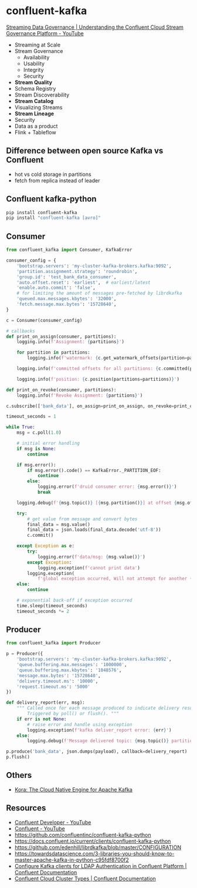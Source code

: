 # confluent-kafka

[Streaming Data Governance \| Understanding the Confluent Cloud Stream Governance Platform - YouTube](https://www.youtube.com/playlist?list=PLa7VYi0yPIH1sKNegs6Y8m92PRoYrcQzm)

- Streaming at Scale
- Stream Governance
	- Availability
	- Usability
	- Integrity
	- Security
- **Stream Quality**
- Schema Registry
- Stream Discoverability
- **Stream Catalog**
- Visualizing Streams
- **Stream Lineage**
- Security
- Data as a product
- Flink + Tableflow

## Difference between open source Kafka vs Confluent

- hot vs cold storage in partitions
- fetch from replica instead of leader

## Confluent kafka-python

```bash
pip install confluent-kafka
pip install "confluent-kafka [avro]"
```

## Consumer

```python
from confluent_kafka import Consumer, KafkaError

consumer_config = {
    'bootstrap.servers': 'my-cluster-kafka-brokers.kafka:9092',
    'partition.assignment.strategy': 'roundrobin',
    'group.id': 'test_bank_data_consumer',
    'auto.offset.reset': 'earliest',  # earliest/latest
    'enable.auto.commit': 'false',
    # for limiting the amount of messages pre-fetched by librdkafka
    'queued.max.messages.kbytes': '32000',
    'fetch.message.max.bytes': '15728640',
}

c = Consumer(consumer_config)

# callbacks
def print_on_assign(consumer, partitions):
    logging.info(f'Assignment: {partitions}')

    for partition in partitions:
        logging.info(f'watermark: {c.get_watermark_offsets(partition=partition)}')

    logging.info(f'committed offsets for all partitions: {c.committed(partitions=partitions)}')

    logging.info(f'position: {c.position(partitions=partitions)}')

def print_on_revoke(consumer, partitions):
    logging.info(f'Revoke Assignment: {partitions}')

c.subscribe(['bank_data'], on_assign=print_on_assign, on_revoke=print_on_revoke)

timeout_seconds = 1

while True:
    msg = c.poll(1.0)

    # initial error handling
    if msg is None:
        continue

    if msg.error():
        if msg.error().code() == KafkaError._PARTITION_EOF:
            continue
        else:
            logging.error(f'druid consumer error: {msg.error()}')
            break

    logging.debug(f'{msg.topic()} [{msg.partition()}] at offset {msg.offset()}')

    try:
        # get value from message and convert bytes
        final_data = msg.value()
        final_data = json.loads(final_data.decode('utf-8'))
        c.commit()

    except Exception as e:
        try:
            logging.error(f'data/msg: {msg.value()}')
        except Exception:
            logging.exception(f'cannot print data')
        logging.exception(
            f'global exception occurred, Will not attempt for another {timeout_seconds} seconds.')
    else:
        continue

    # exponential back-off if exception occurred
    time.sleep(timeout_seconds)
    timeout_seconds *= 2
```

## Producer

```python
from confluent_kafka import Producer

p = Producer({
    'bootstrap.servers': 'my-cluster-kafka-brokers.kafka:9092',
    'queue.buffering.max.messages': '1000000',
    'queue.buffering.max.kbytes': '1048576',
    'message.max.bytes': '15728640',
    'delivery.timeout.ms': '10000',
    'request.timeout.ms': '5000'
})

def delivery_report(err, msg):
    """ Called once for each message produced to indicate delivery result.
        Triggered by poll() or flush(). """
    if err is not None:
        # raise error and handle using exception
        logging.exception(f'kafka deliver_report error: {err}')
    else:
        logging.debug(f'Message delivered topic: {msg.topic()} partition: {msg.partition()} offset: {msg.offset()}')

p.produce('bank_data', json.dumps(payload), callback=delivery_report)
p.flush()
```

## Others

- [Kora: The Cloud Native Engine for Apache Kafka](https://www.confluent.io/blog/cloud-native-data-streaming-kafka-engine/)

## Resources

- [Confluent Developer - YouTube](https://www.youtube.com/@ConfluentDeveloper)
- [Confluent - YouTube](https://www.youtube.com/@Confluent)
- https://github.com/confluentinc/confluent-kafka-python
- https://docs.confluent.io/current/clients/confluent-kafka-python
- https://github.com/edenhill/librdkafka/blob/master/CONFIGURATION
- https://towardsdatascience.com/3-libraries-you-should-know-to-master-apache-kafka-in-python-c95fdf8700f2
- [Configure Kafka clients for LDAP Authentication in Confluent Platform | Confluent Documentation](https://docs.confluent.io/platform/current/security/authentication/ldap/client-authentication-ldap.html)
- [Confluent Cloud Cluster Types | Confluent Documentation](https://docs.confluent.io/cloud/current/clusters/cluster-types.html)
